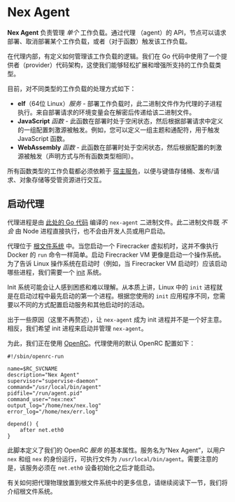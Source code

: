 # Nex Agent

**Nex Agent** 负责管理 _单个_ 工作负载。通过代理 （agent）的 API，节点可以请求部署、取消部署某个工作负载，或者（对于函数）触发该工作负载。

在代理内部，有定义如何管理该工作负载的逻辑。我们在 Go 代码中使用了一个提供者（provider）代码架构，这使我们能够轻松扩展和增强所支持的工作负载类型。

目前，对不同类型的工作负载的处理方式如下：

* **elf**（64位 Linux）_服务_ - 部署工作负载时，此二进制文件作为代理的子进程执行。来自部署请求的环境变量会在解密后传递给该二进制文件。
* **JavaScript** _函数_ - 此函数在部署时处于空闲状态，然后根据部署请求中定义的一组配置刺激源被触发。例如，您可以定义一组主题和通配符，用于触发 JavaScript 函数。
* **WebAssembly** _函数_ - 此函数在部署时处于空闲状态，然后根据配置的刺激源被触发（声明方式与所有函数类型相同）。

所有函数类型的工作负载都必须依赖于 [宿主服务](../host_services/)，以便与键值存储桶、发布/请求、对象存储等受管资源进行交互。

## 启动代理

代理进程是由 [此处的 Go 代码](https://github.com/synadia-io/nex/tree/main/agent) 编译的 `nex-agent` 二进制文件。此二进制文件既 _不会_ 由 Node 进程直接执行，也不会由开发人员或用户启动。

代理位于 [根文件系统](rootfs.md) 中。当您启动一个 Firecracker 虚拟机时，这并不像执行 Docker 的 `run` 命令一样简单。启动 Firecracker VM 更像是启动一个操作系统。为了告诉 Linux 操作系统在启动时（例如，当 Firecracker VM 启动时）应该启动哪些进程，我们需要一个 [init](https://en.wikipedia.org/wiki/Init) 系统。

Init 系统可能会让人感到困惑和难以理解。从本质上讲，Linux 中的 `init` 进程就是在启动过程中最先启动的第一个进程。根据您使用的 `init` 应用程序不同，您需要以不同的方式配置启动服务和其他启动时的活动。

出于一些原因（这里不再赘述），让 `nex-agent` 成为 init 进程并不是一个好主意。相反，我们希望 init 进程来启动并管理 `nex-agent`。

为此，我们正在使用 [OpenRC](https://github.com/OpenRC/openrc/blob/master/user-guide.md)。代理使用的默认 OpenRC 配置如下：

```
#!/sbin/openrc-run

name=$RC_SVCNAME
description="Nex Agent"
supervisor="supervise-daemon"
command="/usr/local/bin/agent"
pidfile="/run/agent.pid"
command_user="nex:nex"
output_log="/home/nex/nex.log"
error_log="/home/nex/err.log"

depend() {
	after net.eth0
}
```

此脚本定义了我们的 OpenRC _服务_ 的基本属性。服务名为“Nex Agent”，以用户 `nex` 和组 `nex` 的身份运行，可执行文件为 `/usr/local/bin/agent`。需要注意的是，该服务必须在 `net.eth0` 设备初始化之后才能启动。

有关如何把代理物理放置到根文件系统中的更多信息，请继续阅读下一节，我们将介绍根文件系统。